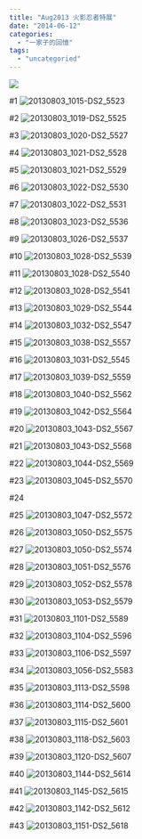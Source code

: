 ```yaml
---
title: "Aug2013 火影忍者特展"
date: "2014-06-12"
categories: 
  - "一家子的回憶"
tags: 
  - "uncategoried"
---
```


![](images/14422858243_501d0a0a48.jpg)

#1 ![20130803_1015-DS2_5523](images/9616577047_3e4aefd54b.jpg)

#2 ![20130803_1019-DS2_5525](images/9619818778_39dd884a51.jpg)

#3 ![20130803_1020-DS2_5527](images/9616576519_9149476093.jpg)

#4 ![20130803_1021-DS2_5528](images/9619818348_9808754f9d.jpg)

#5 ![20130803_1021-DS2_5529](images/9619818194_2984d5bb6f.jpg)

#6 ![20130803_1022-DS2_5530](images/9616576055_4c116ffa09.jpg)

#7 ![20130803_1022-DS2_5531](images/9619817852_3161bed1c4.jpg)

#8 ![20130803_1023-DS2_5536](images/9616575745_ac032c6884.jpg)

#9 ![20130803_1026-DS2_5537](images/9619817510_1db9b37b2f.jpg)

#10 ![20130803_1028-DS2_5539](images/9619817374_39f307eb86.jpg)

#11 ![20130803_1028-DS2_5540](images/9616575313_83c3cb5568.jpg)

#12 ![20130803_1028-DS2_5541](images/9616575117_e476c8e62f.jpg)

#13 ![20130803_1029-DS2_5544](images/9619816632_34d24cb19b.jpg)

#14 ![20130803_1032-DS2_5547](images/9619816286_ec388d47c5.jpg)

#15 ![20130803_1038-DS2_5557](images/9616574069_0531676421.jpg)

#16 ![20130803_1031-DS2_5545](images/9616574545_068bb24b9a.jpg)

#17 ![20130803_1039-DS2_5559](images/9619815634_54ae21b43f.jpg)

#18 ![20130803_1040-DS2_5562](images/9616573437_630dce6c55.jpg)

#19 ![20130803_1042-DS2_5564](images/9619815374_47382798cc.jpg)

#20 ![20130803_1043-DS2_5567](images/9619815088_1a9185533f.jpg)

#21 ![20130803_1043-DS2_5568](images/9616572913_bc16d773c7.jpg)

#22 ![20130803_1044-DS2_5569](images/9619814746_ed4315c137.jpg)

#23 ![20130803_1045-DS2_5570](images/9616572601_533f706c78.jpg)

#24

#25 ![20130803_1047-DS2_5572](images/9619814302_de32b39fcb.jpg)

#26 ![20130803_1050-DS2_5575](images/9616572117_613be6a3b9.jpg)

#27 ![20130803_1050-DS2_5574](images/9616572233_2fdedfdc3d.jpg)

#28 ![20130803_1051-DS2_5576](images/9616572015_70f005ca94.jpg)

#29 ![20130803_1052-DS2_5578](images/9616571843_6c115b8161.jpg)

#30 ![20130803_1053-DS2_5579](images/9616571683_f6d7cbfc86.jpg)

#31 ![20130803_1101-DS2_5589](images/9616571377_474367c9aa.jpg)

#32 ![20130803_1104-DS2_5596](images/9619812894_e3263ca77e.jpg)

#33 ![20130803_1106-DS2_5597](images/9616570727_d490ba842a.jpg)

#34 ![20130803_1056-DS2_5583](images/9616571479_df2f1ee31a.jpg)

#35 ![20130803_1113-DS2_5598](images/9619812664_cd17f29953.jpg)

#36 ![20130803_1114-DS2_5600](images/9616570489_b3079afc7b.jpg)

#37 ![20130803_1115-DS2_5601](images/9616570389_ee13122438.jpg)

#38 ![20130803_1118-DS2_5603](images/9619812250_49f087e178.jpg)

#39 ![20130803_1120-DS2_5607](images/9616569941_131903eb64.jpg)

#40 ![20130803_1144-DS2_5614](images/9619811412_2c514bedda.jpg)

#41 ![20130803_1145-DS2_5615](images/9619811240_8786fef4e0.jpg)

#42 ![20130803_1142-DS2_5612](images/9616569457_1321296f37.jpg)

#43 ![20130803_1151-DS2_5618](images/9619811070_08d68df3e2.jpg)

